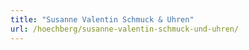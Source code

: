 ```yaml
---
title: "Susanne Valentin Schmuck & Uhren"
url: /hoechberg/susanne-valentin-schmuck-und-uhren/
---
```

